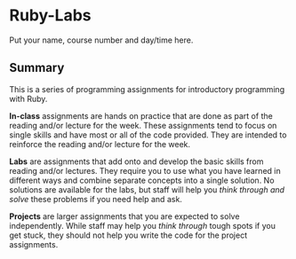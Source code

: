 # Ruby-Labs
Put your name, course number and day/time here.


## Summary
This is a series of programming assignments for introductory programming with Ruby.

__In-class__ assignments are hands on practice that are done as part of the reading and/or lecture for the week. These assignments tend to focus on single skills and have most or all of the code provided. They are intended to reinforce the reading and/or lecture for the week.

__Labs__ are assignments that add onto and develop the basic skills from reading and/or lectures. They require you to use what you have learned in different ways and combine separate concepts into a single solution. No solutions are available for the labs, but staff will help you *think through and solve* these problems if you need help and ask.

__Projects__ are larger assignments that you are expected to solve independently. While staff may help you *think through* tough spots if you get stuck, they should not help you write the code for the project assignments.
